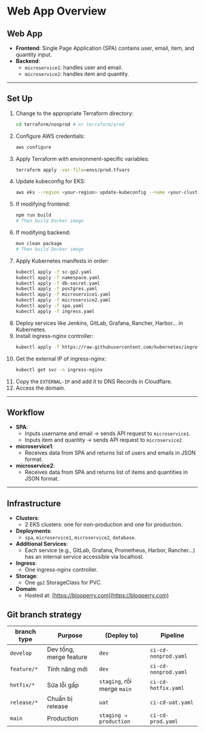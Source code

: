 # Web App Overview

## Web App

- **Frontend**: Single Page Application (SPA) contains user, email, item, and quantity input.
- **Backend**:
  - `microservice1`: handles user and email.
  - `microservice2`: handles item and quantity.

---

## Set Up

1. Change to the appropriate Terraform directory:
   ```bash
   cd terraform/nonprod # or terraform/prod
   ```
2. Configure AWS credentials:
   ```bash
   aws configure
   ```
3. Apply Terraform with environment-specific variables:
   ```bash
   terraform apply -var-file=envs/prod.tfvars
   ```
4. Update kubeconfig for EKS:
   ```bash
   aws eks --region <your-region> update-kubeconfig --name <your-cluster-name>
   ```
5. If modifying frontend:
   ```bash
   npm run build
   # Then build Docker image
   ```
6. If modifying backend:
   ```bash
   mvn clean package
   # Then build Docker image
   ```
7. Apply Kubernetes manifests in order:
   ```bash
   kubectl apply -f sc-gp2.yaml
   kubectl apply -f namespace.yaml
   kubectl apply -f db-secret.yaml
   kubectl apply -f postgres.yaml
   kubectl apply -f microservice1.yaml
   kubectl apply -f microservice2.yaml
   kubectl apply -f spa.yaml
   kubectl apply -f ingress.yaml
   ```
8. Deploy services like Jenkins, GitLab, Grafana, Rancher, Harbor... in Kubernetes.
9. Install ingress-nginx controller:
   ```bash
   kubectl apply -f https://raw.githubusercontent.com/kubernetes/ingress-nginx/controller-v1.10.1/deploy/static/provider/cloud/deploy.yaml
   ```
10. Get the external IP of ingress-nginx:
    ```bash
    kubectl get svc -n ingress-nginx
    ```
11. Copy the `EXTERNAL-IP` and add it to DNS Records in Cloudflare.
12. Access the domain.

---

## Workflow

- **SPA**:
  - Inputs username and email → sends API request to `microservice1`.
  - Inputs item and quantity → sends API request to `microservice2`.
- **microservice1**:
  - Receives data from SPA and returns list of users and emails in JSON format.
- **microservice2**:
  - Receives data from SPA and returns list of items and quantities in JSON format.

---

## Infrastructure

- **Clusters**:
  - 2 EKS clusters: one for non-production and one for production.
- **Deployments**:
  - `spa`, `microservice1`, `microservice2`, `database`.
- **Additional Services**:
  - Each service (e.g., GitLab, Grafana, Prometheus, Harbor, Rancher...) has an internal service accessible via localhost.
- **Ingress**:
  - One ingress-nginx controller.
- **Storage**:
  - One `gp2` StorageClass for PVC.
- **Domain**:
  - Hosted at: [https://blooperry.com](https://blooperry.com)

## Git branch strategy
| **branch type** | **Purpose**                     | **(Deploy to)**                  | **Pipeline**            |
|-----------------|---------------------------------|----------------------------------|-------------------------|
| `develop`       | Dev tổng, merge feature         | `dev`                            | `ci-cd-nonprod.yaml`    |
| `feature/*`     | Tính năng mới                   | `dev`                            | `ci-cd-nonprod.yaml`    |
| `hotfix/*`      | Sửa lỗi gấp                     | `staging`, rồi merge `main`      | `ci-cd-hotfix.yaml`     |
| `release/*`     | Chuẩn bị release                | `uat`                            | `ci-cd-uat.yaml`        |
| `main`          | Production                      | `staging → production`           | `ci-cd-prod.yaml`       |
